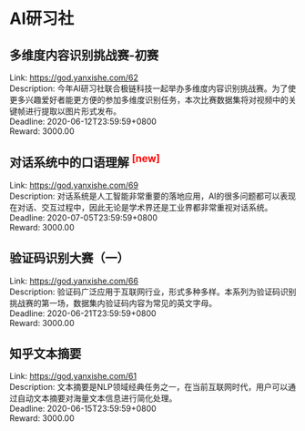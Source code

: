 # AI研习社



## 多维度内容识别挑战赛-初赛

Link: https://god.yanxishe.com/62  
Description: 今年AI研习社联合极链科技一起举办多维度内容识别挑战赛。为了使更多兴趣爱好者能更方便的参加多维度识别任务，本次比赛数据集将对视频中的关键帧进行提取以图片形式发布。  
Deadline: 2020-06-12T23:59:59+0800  
Reward: 3000.00  


## 对话系统中的口语理解 <sup style="color:red">[new]<sup>  

Link: https://god.yanxishe.com/69  
Description: 对话系统是人工智能非常重要的落地应用，AI的很多问题都可以表现在对话、交互过程中，因此无论是学术界还是工业界都非常重视对话系统。  
Deadline: 2020-07-05T23:59:59+0800  
Reward: 3000.00  


## 验证码识别大赛（一）

Link: https://god.yanxishe.com/66  
Description: 验证码广泛应用于互联网行业，形式多种多样。本系列为验证码识别挑战赛的第一场，数据集内验证码内容为常见的英文字母。  
Deadline: 2020-06-21T23:59:59+0800  
Reward: 3000.00  


## 知乎文本摘要

Link: https://god.yanxishe.com/61  
Description: 文本摘要是NLP领域经典任务之一，在当前互联网时代，用户可以通过自动文本摘要对海量文本信息进行简化处理。  
Deadline: 2020-06-15T23:59:59+0800  
Reward: 3000.00  

